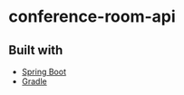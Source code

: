 # conference-room-api

## Built with
* [Spring Boot](https://spring.io/projects/spring-boot)
* [Gradle](https://gradle.org/)
